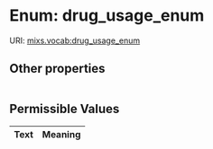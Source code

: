 
# Enum: drug_usage_enum




URI: [mixs.vocab:drug_usage_enum](https://w3id.org/mixs/vocab/drug_usage_enum)


## Other properties

|  |  |  |
| --- | --- | --- |

## Permissible Values

| Text | Meaning |
| :--- | --------: |

